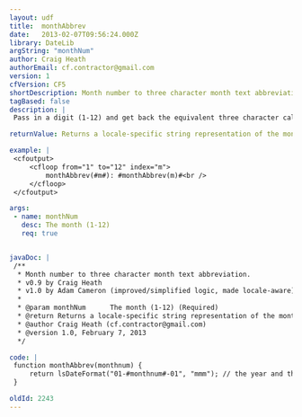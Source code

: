 ```yaml
---
layout: udf
title:  monthAbbrev
date:   2013-02-07T09:56:24.000Z
library: DateLib
argString: "monthNum"
author: Craig Heath
authorEmail: cf.contractor@gmail.com
version: 1
cfVersion: CF5
shortDescription: Month number to three character month text abbreviation.
tagBased: false
description: |
 Pass in a digit (1-12) and get back the equivalent three character calendar month abbreviation.

returnValue: Returns a locale-specific string representation of the month formatted with mask mmm

example: |
 <cfoutput>
     <cfloop from="1" to="12" index="m">
         monthAbbrev(#m#): #monthAbbrev(m)#<br />
     </cfloop>
 </cfoutput>

args:
 - name: monthNum
   desc: The month (1-12)
   req: true


javaDoc: |
 /**
  * Month number to three character month text abbreviation.
  * v0.9 by Craig Heath
  * v1.0 by Adam Cameron (improved/simplified logic, made locale-aware)
  * 
  * @param monthNum      The month (1-12) (Required)
  * @return Returns a locale-specific string representation of the month formatted with mask mmm 
  * @author Craig Heath (cf.contractor@gmail.com) 
  * @version 1.0, February 7, 2013 
  */

code: |
 function monthAbbrev(monthnum) {
     return lsDateFormat("01-#monthnum#-01", "mmm"); // the year and the date are insignificant
 }

oldId: 2243
---
```


